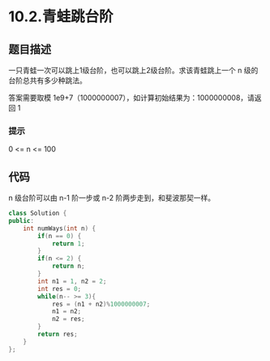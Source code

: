 # 10.2.青蛙跳台阶

## 题目描述

一只青蛙一次可以跳上1级台阶，也可以跳上2级台阶。求该青蛙跳上一个 n 级的台阶总共有多少种跳法。

答案需要取模 1e9+7（1000000007），如计算初始结果为：1000000008，请返回 1

### 提示

0 <= n <= 100

## 代码

n 级台阶可以由 n-1 阶一步或 n-2 阶两步走到，和斐波那契一样。

```c++
class Solution {
public:
    int numWays(int n) {
        if(n == 0) {
            return 1;
        }
        if(n <= 2) {
            return n;
        }
        int n1 = 1, n2 = 2;
        int res = 0;
        while(n-- >= 3){
            res = (n1 + n2)%1000000007;
            n1 = n2;
            n2 = res;
        }
        return res;
    }
};
```